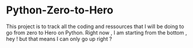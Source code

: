 # Python-Zero-to-Hero

This project is to track all the coding and ressources that I will be doing to go from zero to Hero on Python.
Right now , I am starting from the bottom , hey ! but that means I can only go up right ?
